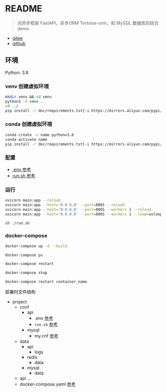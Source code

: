 # README

> 对异步框架 FastAPI，异步ORM Tortoise-orm，和 MySQL 数据库的综合demo

- [gitee](https://gitee.com/pankla/fastapi_tortoise_mysql)
- [github](https://github.com/panla/fastapi_tortoise_mysql)

## 环境

Python: 3.8

### venv 创建虚拟环境

```bash
mkdir venv && cd venv
python3 -m venv .
cd ../
pip install -r doc/requirements.txt[-i https://mirrors.aliyun.com/pypi/simple/]
```

### conda 创建虚拟环境

```bash
conda create -n name python=3.8
conda activate name
pip install -r doc/requirements.txt[-i https://mirrors.aliyun.com/pypi/simple/]
```

### 配置

- [.env 参考](./doc/config/env.example)
- [run.sh 参考](./doc/config/run.example.sh)

### 运行

```bash
uvicorn main:app --reload
uvicorn main:app --host='0.0.0.0' --port=8001 --reload
uvicorn main:app --host='0.0.0.0' --port=8001 --workers 1 --reload
uvicorn main:app --host='0.0.0.0' --port=8001 --workers 1 --loop=uvloop --http=httptools --reload

sh ./run.sh
```

### docker-compose

```bash
docker-compose up -d --build

docker-compose ps

docker-compose restart

docker-compose stop

docker-compose restart container_name
```

部署时文件结构

- project
  - conf
    - api
      - .env [参考](./doc/config/env.example)
      - `run.sh` [参考](./doc/config/run.example.sh)
    - mysql
      - my.cnf [参考](./doc/config/my.cnf)
  - data
    - api
      - logs
    - redis
      - data
    - mysql
      - data
  - api
    ...
  - docker-compose.yaml [参考](./doc/config/docker-compose.yaml)
